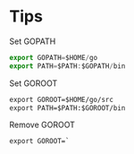 # Tips

Set GOPATH
```javascript
export GOPATH=$HOME/go
export PATH=$PATH:$GOPATH/bin
```

Set GOROOT
```html
export GOROOT=$HOME/go/src
export PATH=$PATH:$GOROOT/bin
```

Remove GOROOT
```
export GOROOT=`
```
